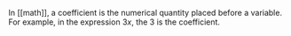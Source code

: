 In [[math]], a coefficient is the numerical quantity placed before a variable.
For example, in the expression $3x$, the 3 is the coefficient. 